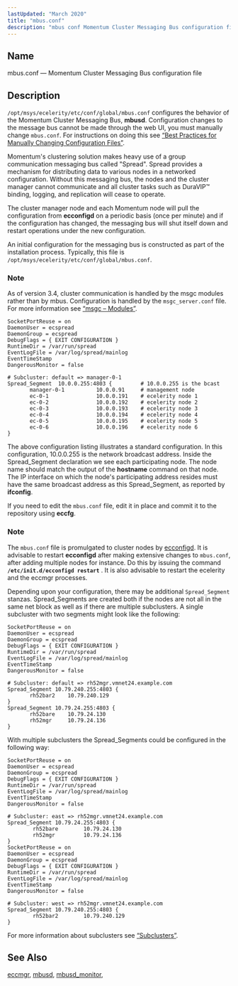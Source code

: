 ```yaml
---
lastUpdated: "March 2020"
title: "mbus.conf"
description: "mbus conf Momentum Cluster Messaging Bus configuration file opt msys ecelerity etc conf global mbus conf configures the behavior of the Momentum Cluster Messaging Bus mbusd Configuration changes to the message bus cannot be made through the web UI you must manually change mbus conf For instructions on doing this..."
---
```


<a name="mbus.conf"></a> 
## Name

mbus.conf — Momentum Cluster Messaging Bus configuration file

<a name="idp12744512"></a> 
## Description

`/opt/msys/ecelerity/etc/conf/global/mbus.conf` configures the behavior of the Momentum Cluster Messaging Bus, **mbusd**. Configuration changes to the message bus cannot be made through the web UI, you must manually change `mbus.conf`. For instructions on doing this see [“Best Practices for Manually Changing Configuration Files”](/momentum/3/3-reference/conf-manual-changes).

Momentum's clustering solution makes heavy use of a group communication messaging bus called "Spread". Spread provides a mechanism for distributing data to various nodes in a networked configuration. Without this messaging bus, the nodes and the cluster manager cannot communicate and all cluster tasks such as DuraVIP™ binding, logging, and replication will cease to operate.

The cluster manager node and each Momentum node will pull the configuration from **ecconfigd** on a periodic basis (once per minute) and if the configuration has changed, the messaging bus will shut itself down and restart operations under the new configuration.

An initial configuration for the messaging bus is constructed as part of the installation process. Typically, this file is `/opt/msys/ecelerity/etc/conf/global/mbus.conf`.

### Note

As of version 3.4, cluster communication is handled by the msgc modules rather than by mbus. Configuration is handled by the `msgc_server.conf` file. For more information see [“msgc – Modules”](/momentum/3/3-reference/3-reference-modules-msgc).

```
SocketPortReuse = on
DaemonUser = ecspread
DaemonGroup = ecspread
DebugFlags = { EXIT CONFIGURATION }
RuntimeDir = /var/run/spread
EventLogFile = /var/log/spread/mainlog
EventTimeStamp
DangerousMonitor = false

# Subcluster: default => manager-0-1
Spread_Segment  10.0.0.255:4803 {         # 10.0.0.255 is the bcast
       manager-0-1          10.0.0.91     # management node
       ec-0-1               10.0.0.191    # ecelerity node 1
       ec-0-2               10.0.0.192    # ecelerity node 2
       ec-0-3               10.0.0.193    # ecelerity node 3
       ec-0-4               10.0.0.194    # ecelerity node 4
       ec-0-5               10.0.0.195    # ecelerity node 5
       ec-0-6               10.0.0.196    # ecelerity node 6
}
```

The above configuration listing illustrates a standard configuration. In this configuration, 10.0.0.255 is the network broadcast address. Inside the Spread_Segment declaration we see each participating node. The node name should match the output of the **hostname** command on that node. The IP interface on which the node's participating address resides must have the same broadcast address as this Spread_Segment, as reported by **ifconfig**.

If you need to edit the `mbus.conf` file, edit it in place and commit it to the repository using **eccfg**.

### Note

The `mbus.conf` file is promulgated to cluster nodes by [ecconfigd](/momentum/3/3-reference/executable-ecconfigd). It is advisable to restart **ecconfigd** after making extensive changes to `mbus.conf`, after adding multiple nodes for instance. Do this by issuing the command **`/etc/init.d/ecconfigd restart`**         . It is also advisable to restart the ecelerity and the eccmgr processes.

Depending upon your configuration, there may be additional `Spread_Segment` stanzas. Spread_Segments are created both if the nodes are not all in the same net block as well as if there are multiple subclusters. A single subcluster with two segments might look like the following:

```
SocketPortReuse = on
DaemonUser = ecspread
DaemonGroup = ecspread
DebugFlags = { EXIT CONFIGURATION }
RuntimeDir = /var/run/spread
EventLogFile = /var/log/spread/mainlog
EventTimeStamp
DangerousMonitor = false

# Subcluster: default => rh52mgr.vmnet24.example.com
Spread_Segment 10.79.240.255:4803 {
       rh52bar2    10.79.240.129
}
Spread_Segment 10.79.24.255:4803 {
       rh52bare    10.79.24.130
       rh52mgr     10.79.24.136
}
```

With multiple subclusters the Spread_Segments could be configured in the following way:

```
SocketPortReuse = on
DaemonUser = ecspread
DaemonGroup = ecspread
DebugFlags = { EXIT CONFIGURATION }
RuntimeDir = /var/run/spread
EventLogFile = /var/log/spread/mainlog
EventTimeStamp
DangerousMonitor = false

# Subcluster: east => rh52mgr.vmnet24.example.com
Spread_Segment 10.79.24.255:4803 {
        rh52bare        10.79.24.130
        rh52mgr         10.79.24.136
}
SocketPortReuse = on
DaemonUser = ecspread
DaemonGroup = ecspread
DebugFlags = { EXIT CONFIGURATION }
RuntimeDir = /var/run/spread
EventLogFile = /var/log/spread/mainlog
EventTimeStamp
DangerousMonitor = false

# Subcluster: west => rh52mgr.vmnet24.example.com
Spread_Segment 10.79.240.255:4803 {
        rh52bar2        10.79.240.129
}
```

For more information about subclusters see [“Subclusters”](/momentum/3/3-reference/subclusters).

<a name="idp12771392"></a> 
## See Also

[eccmgr](/momentum/3/3-reference/executable-eccmgr), [mbusd](/momentum/3/3-reference/executable-mbusd), [mbusd_monitor](/momentum/3/3-reference/executable-mbusd-monitor),
